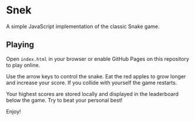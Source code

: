 # Snek

A simple JavaScript implementation of the classic Snake game.

## Playing

Open `index.html` in your browser or enable GitHub Pages on this repository to play online.

Use the arrow keys to control the snake. Eat the red apples to grow longer and increase your score. If you collide with yourself the game restarts.

Your highest scores are stored locally and displayed in the leaderboard below the game. Try to beat your personal best!

Enjoy!
